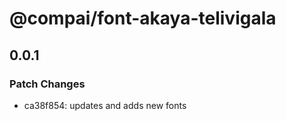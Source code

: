 # @compai/font-akaya-telivigala

## 0.0.1
### Patch Changes

- ca38f854: updates and adds new fonts
